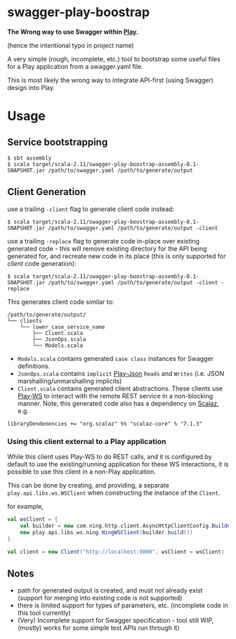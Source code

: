 # swagger-play-boostrap

**The Wrong way to use Swagger within [Play](http://www.playframework.com).**

(hence the intentional typo in project name)

A very simple (rough, incomplete, etc.) tool to bootstrap some useful files for a Play application from a swagger.yaml file.

This is most likely the wrong way to integrate API-first (using Swagger) design into Play.

# Usage

## Service bootstrapping

```
$ sbt assembly
$ scala target/scala-2.11/swagger-play-boostrap-assembly-0.1-SNAPSHOT.jar /path/to/swagger.yaml /path/to/generate/output
```

## Client Generation

use a trailing `-client` flag to generate client code instead:

```
$ scala target/scala-2.11/swagger-play-boostrap-assembly-0.1-SNAPSHOT.jar /path/to/swagger.yaml /path/to/generate/output -client
```

use a trailing `-replace` flag to generate code in-place over existing generated code - this will remove existing directory for the API being generated for, and recreate new code in its place (this is only supported for *client* code generation):

```
$ scala target/scala-2.11/swagger-play-boostrap-assembly-0.1-SNAPSHOT.jar /path/to/swagger.yaml /path/to/generate/output -client -replace
```


This generates client code similar to:

```
/path/to/generate/output/
└── clients
    └── lower_case_service_name
        ├── Client.scala
        ├── JsonOps.scala
        └── Models.scala
```

* `Models.scala` contains generated `case class` instances for Swagger definitions.
* `JsonOps.scala` contains `implicit` [Play-Json](https://www.playframework.com/documentation/2.4.x/ScalaJson#The-Play-JSON-library) `Reads` and `Writes` (i.e. JSON marshalling/unmarshalling implicits)
* `Client.scala` contains generated client abstractions. These clients use [Play-WS](https://www.playframework.com/documentation/2.4.x/ScalaWS) to interact with the remote REST service in a non-blocking manner. Note, this generated code also has a dependency on [Scalaz](https://github.com/scalaz/scalaz), e.g.

```
libraryDendenencies += "org.scalaz" %% "scalaz-core" % "7.1.3"
```

### Using this client external to a Play application

While this client uses Play-WS to do REST calls, and it is configured by default to use the existing/running application for these WS interactions, it is possible to use this client in a non-Play application.

This can be done by creating, and providing, a separate `play.api.libs.ws.WSClient` when constructing the instance of the `Client`.

for example,

```scala
val wsClient = {
	val builder = new com.ning.http.client.AsyncHttpClientConfig.Builder()
	new play.api.libs.ws.ning.NingWSClient(builder.build())
}

val client = new Client("http://localhost:9000", wsClient = wsClient)
```

## Notes

* path for generated output is created, and must not already exist (support for merging into existing code is not supported)
* there is limited support for types of parameters, etc. (incomplete code in this tool currently)
* (Very) Incomplete support for Swagger specification - tool still WIP, (mostly) works for some simple test APIs run through it)
